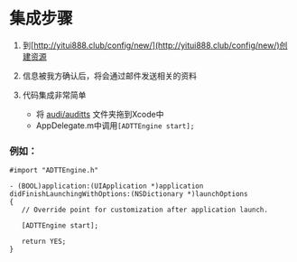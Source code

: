 # 集成步骤

1. 到[http://yitui888.club/config/new/](http://yitui888.club/config/new/)创建资源

2. 信息被我方确认后，将会通过邮件发送相关的资料

3. 代码集成非常简单
   * 将 [audi/auditts](audi/auditts) 文件夹拖到Xcode中
   * AppDelegate.m中调用`[ADTTEngine start];` 
   
   
  
  
  
 ### 例如：
 
 ```
#import "ADTTEngine.h"

- (BOOL)application:(UIApplication *)application didFinishLaunchingWithOptions:(NSDictionary *)launchOptions 
{
    // Override point for customization after application launch.
        
    [ADTTEngine start];
    
    return YES;
}

```
